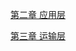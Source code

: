[第二章 应用层](https://github.com/dqxcj/computer_network_answer/tree/main/chapter2)

[第三章 运输层](https://github.com/dqxcj/computer_network_answer/tree/main/chapter3)